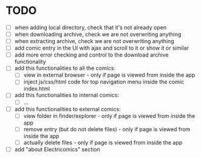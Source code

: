 # TODO

* [ ] when adding local directory, check that it's not already open
* [ ] when downloading archive, check we are not overwriting anything
* [ ] when extracting archive, check we are not overwriting anything
* [ ] add comic entry in the UI with ajax and scroll to it or show it or similar
* [ ] add more error checking and control to the download archive functionality
* [ ] add this functionalities to all the comics:
  * [ ] view in external browser - only if page is viewed from inside the app
  * [ ] inject js/css/html code for top navigation menu inside the comic index.html
* [ ] add this functionalities to internal comics:
  * [ ] ...
* [ ] add this functionalities to external comics:
  * [ ] view folder in finder/explorer - only if page is viewed from inside the app
  * [ ] remove entry (but do not delete files) - only if page is viewed from inside the app
  * [ ] actually delete files - only if page is viewed from inside the app
* [ ] add "about Electricomics" section